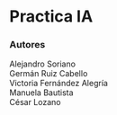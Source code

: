 # Practica IA
### Autores
Alejandro Soriano  
Germán Ruiz Cabello  
Victoria Fernández Alegría  
Manuela Bautista  
César Lozano  

